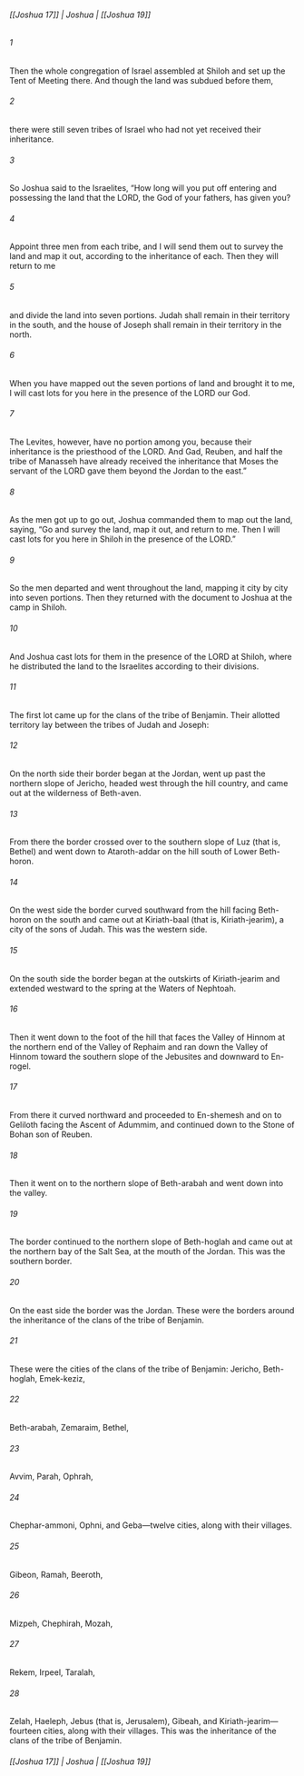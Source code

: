 ###### [[Joshua 17]] | Joshua | [[Joshua 19]]

###### 1
Then the whole congregation of Israel assembled at Shiloh and set up the Tent of Meeting there. And though the land was subdued before them,
###### 2
there were still seven tribes of Israel who had not yet received their inheritance.
###### 3
So Joshua said to the Israelites, “How long will you put off entering and possessing the land that the LORD, the God of your fathers, has given you?
###### 4
Appoint three men from each tribe, and I will send them out to survey the land and map it out, according to the inheritance of each. Then they will return to me
###### 5
and divide the land into seven portions. Judah shall remain in their territory in the south, and the house of Joseph shall remain in their territory in the north.
###### 6
When you have mapped out the seven portions of land and brought it to me, I will cast lots for you here in the presence of the LORD our God.
###### 7
The Levites, however, have no portion among you, because their inheritance is the priesthood of the LORD. And Gad, Reuben, and half the tribe of Manasseh have already received the inheritance that Moses the servant of the LORD gave them beyond the Jordan to the east.”
###### 8
As the men got up to go out, Joshua commanded them to map out the land, saying, “Go and survey the land, map it out, and return to me. Then I will cast lots for you here in Shiloh in the presence of the LORD.”
###### 9
So the men departed and went throughout the land, mapping it city by city into seven portions. Then they returned with the document to Joshua at the camp in Shiloh.
###### 10
And Joshua cast lots for them in the presence of the LORD at Shiloh, where he distributed the land to the Israelites according to their divisions.
###### 11
The first lot came up for the clans of the tribe of Benjamin. Their allotted territory lay between the tribes of Judah and Joseph:
###### 12
On the north side their border began at the Jordan, went up past the northern slope of Jericho, headed west through the hill country, and came out at the wilderness of Beth-aven.
###### 13
From there the border crossed over to the southern slope of Luz (that is, Bethel) and went down to Ataroth-addar on the hill south of Lower Beth-horon.
###### 14
On the west side the border curved southward from the hill facing Beth-horon on the south and came out at Kiriath-baal (that is, Kiriath-jearim), a city of the sons of Judah. This was the western side.
###### 15
On the south side the border began at the outskirts of Kiriath-jearim and extended westward to the spring at the Waters of Nephtoah.
###### 16
Then it went down to the foot of the hill that faces the Valley of Hinnom at the northern end of the Valley of Rephaim and ran down the Valley of Hinnom toward the southern slope of the Jebusites and downward to En-rogel.
###### 17
From there it curved northward and proceeded to En-shemesh and on to Geliloth facing the Ascent of Adummim, and continued down to the Stone of Bohan son of Reuben.
###### 18
Then it went on to the northern slope of Beth-arabah and went down into the valley.
###### 19
The border continued to the northern slope of Beth-hoglah and came out at the northern bay of the Salt Sea, at the mouth of the Jordan. This was the southern border.
###### 20
On the east side the border was the Jordan. These were the borders around the inheritance of the clans of the tribe of Benjamin.
###### 21
These were the cities of the clans of the tribe of Benjamin: Jericho, Beth-hoglah, Emek-keziz,
###### 22
Beth-arabah, Zemaraim, Bethel,
###### 23
Avvim, Parah, Ophrah,
###### 24
Chephar-ammoni, Ophni, and Geba—twelve cities, along with their villages.
###### 25
Gibeon, Ramah, Beeroth,
###### 26
Mizpeh, Chephirah, Mozah,
###### 27
Rekem, Irpeel, Taralah,
###### 28
Zelah, Haeleph, Jebus (that is, Jerusalem), Gibeah, and Kiriath-jearim—fourteen cities, along with their villages. This was the inheritance of the clans of the tribe of Benjamin.

###### [[Joshua 17]] | Joshua | [[Joshua 19]]
